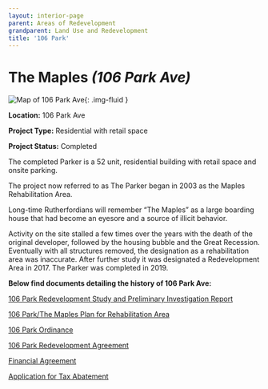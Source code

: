 ```yaml
---
layout: interior-page
parent: Areas of Redevelopment
grandparent: Land Use and Redevelopment
title: '106 Park'
---
```


# The Maples *(106 Park Ave)*

![Map of 106 Park Ave](106-park-map.jpg){: .img-fluid }

**Location:** 106 Park Ave

**Project Type:** Residential with retail space

**Project Status:** Completed

The completed Parker is a 52 unit, residential building with retail space and onsite parking.

The project now referred to as The Parker began in 2003 as the Maples Rehabilitation Area. 

Long-time Rutherfordians will remember “The Maples” as a large boarding house that had become an eyesore and a source of illicit behavior.

Activity on the site stalled a few times over the years with the death of the original developer, followed by the housing bubble and the Great Recession. Eventually with all structures removed, the designation as a rehabilitation area was inaccurate. After further study it was designated a Redevelopment Area in 2017. The Parker was completed in 2019. 

**Below find documents detailing the history of 106 Park Ave:**

[106 Park Redevelopment Study and Preliminary Investigation Report](https://storage.googleapis.com/static.rutherford-nj.com/community-development/106%20park/106%20Park%20Redevelopment%20Study%20and%20Preliminary%20Investigation%20Report.pdf)

[106 Park/The Maples Plan for Rehabilitation Area](https://storage.googleapis.com/static.rutherford-nj.com/community-development/106%20park/106%20Park_The%20Maples_2003%20Plan%20for%20Rehabilitation%20Area.pdf)

[106 Park Ordinance](https://storage.googleapis.com/static.rutherford-nj.com/community-development/106%20park/3445-18%20-%20Redevelopment%20-%20Maples.pdf)

[106 Park Redevelopment Agreement](https://storage.googleapis.com/static.rutherford-nj.com/community-development/106%20park/RDA%20106%20Park%20Ave.%20Rutherford.pdf)

[Financial Agreement](https://storage.googleapis.com/static.rutherford-nj.com/community-development/106%20park/Parker%20Financial%20Agreement.pdf)

[Application for Tax Abatement](https://storage.googleapis.com/static.rutherford-nj.com/community-development/106%20park/Parker_%20Long%20Term%20Tax%20Exemption.pdf)


